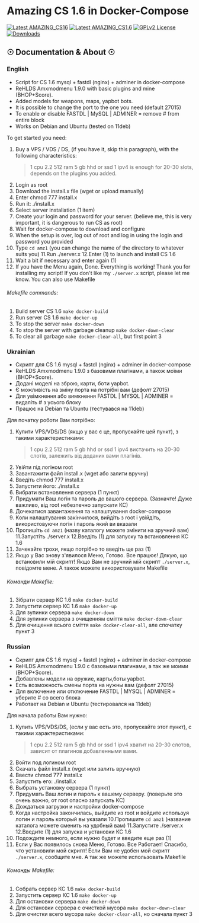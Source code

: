# Amazing CS 1.6 in Docker-Compose
[![Latest AMAZING_CS16](https://img.shields.io/github/v/release/inquisitor-4/amazing_cs16)](https://github.com/inquisitor-4/amazing_cs16/releases/latest) 
[![Latest AMAZING_CS1.6](https://github.com/inquisitor-4/amazing_cs16/workflows/build/badge.svg)](https://github.com/inquisitor-4/amazing_cs16/actions) 
[![GPLv2 License](https://img.shields.io/github/license/inquisitor-4/amazing_cs16)](https://github.com/inquisitor-4/amazing_cs16/blob/master/LICENSE) 
[![Downloads](https://img.shields.io/github/downloads/inquisitor-4/amazing_cs16/total)](https://github.com/inquisitor-4/amazing_cs16/releases/latest)

## ☉ Documentation & About ☉ ##

### English

* Script for CS 1.6 mysql + fastdl (nginx) + adminer in docker-compose
* ReHLDS Amxmodmenu 1.9.0 with basic plugins and mine (BHOP+Score).
* Added models for weapons, maps, yapbot bots.
* It is possible to change the port to the one you need (default 27015)
* To enable or disable FASTDL | MySQL | ADMINER = remove # from entire block
* Works on Debian and Ubuntu (tested on 11deb)



To get started you need:
1. Buy a VPS / VDS / DS, (if you have it, skip this paragraph), with the following characteristics:
   > 1 cpu 2.2 512 ram 5 gb hhd or ssd 1 ipv4 is enough for 20-30 slots, depends on the plugins you added.
2. Login as root
3. Download the install.x file (wget or upload manually)
4. Enter chmod 777 install.x
5. Run it: ./install.x
6. Select server installation (1 item)
7. Create your login and password for your server. (believe me, this is very important, it is dangerous to run CS as root)
8. Wait for docker-compose to download and configure
9. When the setup is over, log out of root and log in using the login and password you provided
10. Type `cd amz1` (you can change the name of the directory to whatever suits you)
    11.Run ./server.x
    12.Enter (1) to launch and install CS 1.6
13. Wait a bit if necessary and enter again (1)
14. If you have the Menu again, Done. Everything is working! Thank you for installing my script!
    If you don't like my `./server.x` script, please let me know. You can also use Makefile
###### Makefile commands:
1. Build server CS 1.6 `make docker-build`
2. Run server CS 1.6 `make docker-up`
3. To stop the server `make docker-down`
4. To stop the server with garbage cleanup `make docker-down-clear`
5. To clear all garbage `make docker-clear-all`, but first point 3

### Ukrainian

* Скрипт для CS 1.6 mysql + fastdl (nginx) + adminer in docker-compose
* ReHLDS Amxmodmenu 1.9.0 з базовими плагінами, а також моїми (BHOP+Score).
* Додані моделі на зброю, карти, боти yapbot.
* Є можливість на зміну порта на потрібні вам (дефолт 27015)
* Для увімкнення або вимкнення FASTDL | MYSQL | ADMINER = видаліть # з усього блоку
* Працює на Debian та Ubuntu (тестувався на 11deb)



Для початку роботи Вам потрібно:
1. Купити VPS/VDS/DS (якщо у вас є це, пропускайте цей пункт), з такими характеристиками:
   > 1 cpu 2.2 512 ram 5 gb hhd or ssd 1 ipv4 вистачить на 20-30 слотів, залежить від доданих вами плагінів.
2. Увійти під логіном root
3. Завантажити файл install.x (wget або залити вручну)
4. Введіть chmod 777 install.x
5. Запустити його: ./install.x
6. Вибрати встановлення сервера (1 пункт)
7. Придумати Ваш логін та пароль до вашого сервера. (Зазначте! Дуже важливо, від root небезпечно запускати КС)
8. Дочекатися завантаження та налаштування docker-compose
9. Коли налаштування закінчилося, вийдіть з root і увійдіть, використовуючи логін і пароль який ви вказали
10. Пропишіть `cd amz1` (назву каталогу можете змінити на зручний вам)
    11.Запустіть ./server.x
    12.Введіть (1) для запуску та встановлення КС 1.6
13. Зачекайте трохи, якщо потрібно то введіть ще раз (1)
14. Якщо у Вас знову з'явилося Меню, Готово. Все працює! Дякую, що встановили мій скрипт!
    Якщо Вам не зручний мій скрипт `./server.x`, повідомте мене. А також можете використовувати Makefile
###### Команди Makefile:
1. Зібрати сервер КС 1.6 `make docker-build`
2. Запустити сервер КС 1.6 `make docker-up`
3. Для зупинки сервера `make docker-down`
4. Для зупинки сервера з очищенням сміття `make docker-down-clear`
5. Для очищення всього сміття `make docker-clear-all`, але спочатку пункт 3

### Russian

* Скрипт для CS 1.6 mysql + fastdl (nginx) + adminer in docker-compose
* ReHLDS Amxmodmenu 1.9.0 с базовыми плагинами, а так же моими (BHOP+Score).
* Добавлены модели на оружие, карты,боты yapbot.
* Есть возможность смены порта на нужны вам (дефолт 27015)
* Для включение или отключение FASTDL | MYSQL | ADMINER = уберите # со всего блока
* Работает на Debian и Ubuntu (тестировался на 11deb)



Для начала работы Вам нужно:
1. Купить VPS/VDS/DS, (если у вас есть это, пропускайте этот пункт), с такими характеристиками:
   > 1 cpu 2.2 512 ram 5 gb hhd or ssd 1 ipv4 хватит на 20-30 слотов, зависит от плагинов добавленными вами.
2. Войти под логином root
3. Скачать файл install.x (wget или залить вручную)
4. Ввести chmod 777 install.x
5. Запустить его: ./install.x
6. Выбрать установку сервера (1 пункт)
7. Придумать Ваш логин и пароль к вашему серверу. (поверьте это очень важно, от root опасно запускать КС)
8. Дождаться загрузки и настройки docker-compose
9. Когда настройка закончилась, выйдите из root и войдите используя логин и пароль который вы указали
10.Пропишите `cd amz1` (название каталога можете сменить на удобный вам)
11.Запустите ./server.x
12.Введите (1) для запуска и установки КС 1.6
13. Подождите немного, если нужно будет и введите еще раз (1)
14. Если у Вас появилось снова Меню, Готово. Все Работает! Спасибо, что установили мой скрипт!
    Если Вам не удобен мой скрипт `./server.x`, сообщите мне. А так же можете использовать Makefile
###### Команды Makefile:
1. Собрать сервер КС 1.6 `make docker-build`
2. Запустить сервер КС 1.6 `make docker-up`
3. Для остановки сервера `make docker-down`
4. Для остановки сервера с очисткой мусора `make docker-down-clear`
5. Для очистки всего мусора `make docker-clear-all`, но сначала пункт 3

